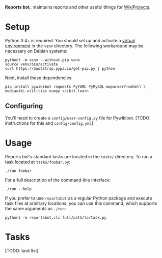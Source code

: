 __Reports bot___ maintains reports and other useful things for
[WikiProjects](https://en.wikipedia.org/wiki/Wikipedia:WikiProject).

# Setup

Python 3.4+ is required. You should set up and activate a
[virtual environment](https://www.python.org/dev/peps/pep-0405/) in the `venv`
directory. The following workaround may be necessary on Debian systems:

    python3 -m venv --without-pip venv
    source venv/bin/activate
    curl https://bootstrap.pypa.io/get-pip.py | python

Next, install these dependencies:

    pip install pywikibot requests PyYAML PyMySQL mwparserfromhell \
    mediawiki-utilities numpy scikit-learn

## Configuring

You'll need to create a `config/user-config.py` file for Pywikibot.
[TODO: instructions for this and `config/config.yml`]

# Usage

Reports bot's standard tasks are located in the `tasks/` directory. To run a
task located at `tasks/foobar.py`:

    ./run foobar

For a full description of the command-line interface:

    ./run --help

If you prefer to use `reportsbot` as a regular Python package and execute task
files at arbitrary locations, you can use this command, which supports the same
arguments as `./run`:

    python3 -m reportsbot.cli full/path/to/task.py

# Tasks

[TODO: task list]
